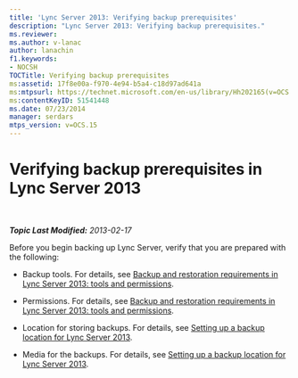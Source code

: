 ```yaml
---
title: 'Lync Server 2013: Verifying backup prerequisites'
description: "Lync Server 2013: Verifying backup prerequisites."
ms.reviewer: 
ms.author: v-lanac
author: lanachin
f1.keywords:
- NOCSH
TOCTitle: Verifying backup prerequisites
ms:assetid: 17f8e00a-f970-4e94-b5a4-c18d97ad641a
ms:mtpsurl: https://technet.microsoft.com/en-us/library/Hh202165(v=OCS.15)
ms:contentKeyID: 51541448
ms.date: 07/23/2014
manager: serdars
mtps_version: v=OCS.15
---
```


# Verifying backup prerequisites in Lync Server 2013

<div data-xmlns="http://www.w3.org/1999/xhtml">

<div class="topic" data-xmlns="http://www.w3.org/1999/xhtml" data-msxsl="urn:schemas-microsoft-com:xslt" data-cs="https://msdn.microsoft.com/">

<div data-asp="https://msdn2.microsoft.com/asp">



</div>

<div id="mainSection">

<div id="mainBody">

<span> </span>

_**Topic Last Modified:** 2013-02-17_

Before you begin backing up Lync Server, verify that you are prepared with the following:

  - Backup tools. For details, see [Backup and restoration requirements in Lync Server 2013: tools and permissions](lync-server-2013-backup-and-restoration-requirements-tools-and-permissions.md).

  - Permissions. For details, see [Backup and restoration requirements in Lync Server 2013: tools and permissions](lync-server-2013-backup-and-restoration-requirements-tools-and-permissions.md).

  - Location for storing backups. For details, see [Setting up a backup location for Lync Server 2013](lync-server-2013-setting-up-a-backup-location.md).

  - Media for the backups. For details, see [Setting up a backup location for Lync Server 2013](lync-server-2013-setting-up-a-backup-location.md).

</div>

<span> </span>

</div>

</div>

</div>

